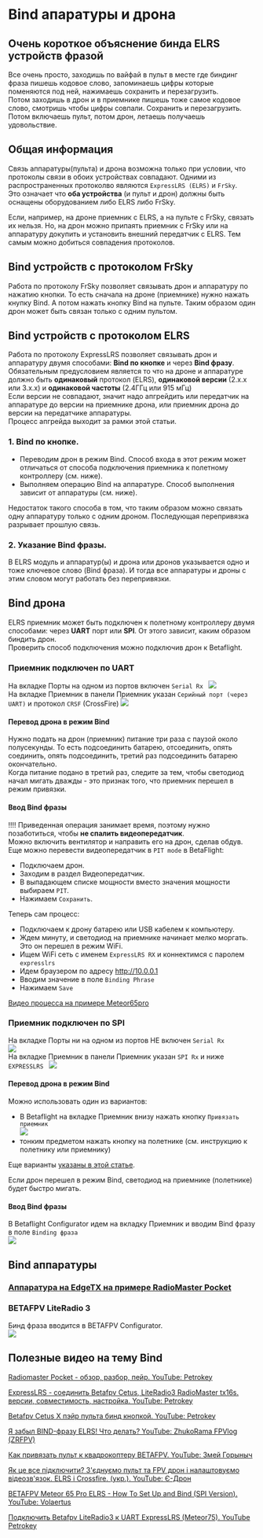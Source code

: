 # Bind апаратуры и дрона

## Очень короткое объяснение бинда ELRS устройств фразой
Все очень просто, заходишь по вайфай в пульт в месте где биндинг фраза пишешь кодовое слово, запоминаешь цифры которые поменяются под ней, нажимаешь сохранить и перезагрузить.  
Потом заходишь в дрон и в приемнике пишешь тоже самое кодовое слово, смотришь чтобы цифры совпали. Сохранить и перезагрузить.  
Потом включаешь пульт, потом дрон, летаешь получаешь удовольствие.

## Общая информация
Связь аппаратуры(пульта) и дрона возможна только при условии, что протоколы связи в обоих устройствах совпадают. Одними из распространенных протоколво являются `ExpressLRS (ELRS)` и `FrSky`.  
Это означает что **оба устройства** (и пульт и дрон) должны быть оснащены оборудованием либо ELRS либо FrSky.  

Если, например, на дроне приемник с ELRS, а на пульте с FrSky, связать их нельзя. Но, на дрон можно припаять приемник с FrSky или на аппаратуру докупить и установить внешний передатчик с ELRS. Тем самым можно добиться совпадения протоколов.

## Bind устройств с протоколом FrSky
Работа по протоколу FrSky позволяет связывать дрон и аппаратуру по нажатию кнопки. То есть сначала на дроне (приемнике) нужно нажать кнупку Bind. А потом нажать кнопку Bind на пульте. Таким образом один дрон может быть связан только с одним пультом. 

## Bind устройств с протоколом ELRS
Работа по протоколу ExpressLRS позволяет связывать дрон и аппаратуру двумя способами: **Bind по кнопке** и через **Bind фразу**.  
Обязательным предусловием является то что на дроне и аппаратуре должно быть **одинаковый** протокол (ELRS), **одинаковой версии** (2.х.х или 3.х.х) и **одинаковой частоты** (2.4ГГц или 915 мГц)  
Если версии не совпадают, значит надо апгрейдить или передатчик на аппаратуре до версии на приемнике дрона, или приемник дрона до версии на передатчике аппаратуры.  
Процесс апгрейда выходит за рамки этой статьи.
 
### 1. Bind по кнопке.  
 - Переводим дрон в режим Bind. Способ входа в этот режим может отличаться от способа подключения приемника к полетному контроллеру (см. ниже).  
 - Выполняем операцию Bind на аппаратуре. Способ  выполнения зависит от аппаратуры (см. ниже).  
 
Недостаток такого способа в том, что таким образом можно связать одну аппаратуру только с одним дроном. Последующая перепривязка разрывает прошлую связь.

### 2. Указание Bind фразы.  
В ELRS модуль и аппаратур(ы) и дрона или дронов указывается одно и тоже ключевое слово (Bind фраза). И тогда все аппаратуры и дроны с этим словом могут работать без перепривязки.  

## Bind дрона
ELRS приемник может быть подключен к полетному контроллеру двумя способами: через **UART** порт или **SPI**. От этого зависит, каким образом биндить дрон.  
Проверить способ подключения можно подключив дрон к Betaflight. 

### Приемник подключен по UART
На вкладке Порты на одном из портов включен `Serial Rx ` 
![](UART_Ports.png)  
На вкладке Приемник в панели Приемник указан `Серийный порт (через UART)` и протокол `CRSF` (CrossFire)
![](UART_Receiver.png)  

#### Перевод дрона в режим Bind
Нужно подать на дрон (приемник) питание три раза с паузой около полусекунды. То есть подсоединить батарею, отсоединить, опять соединить, опять подсоединить, третий раз подсоединить батарею окончательно.  
Когда питание подано в третий раз, следите за тем, чтобы светодиод начал мигать дважды - это признак того, что приемник перешел в режим привязки.

#### Ввод Bind фразы
!!!! Приведенная операция занимает время, поэтому нужно позаботиться, чтобы **не спалить видеопередатчик**.  
Можно включить вентилятор и направить его на дрон, сделав обдув.  
Еще можно перевести видеопередатчик в `PIT mode` в BetaFlight:  
 - Подключаем дрон. 
 - Заходим в раздел Видеопередатчик. 
 - В выпадающем списке мощности вместо значения мощности выбираем `PIT`. 
 - Нажимаем `Сохранить`.

Теперь сам процесс:  
 - Подключаем к дрону батарею или USB кабелем к компьютеру.
 - Ждем минуту, и светодиод на приемнике начинает мелко моргать. Это он перешел в режим WiFi.  
 - Ищем  WiFi сеть с именем  `ExpressLRS RX` и коннектимся с паролем `expresslrs`  
 - Идем браузером по адресу http://10.0.0.1
 - Вводим значение в поле `Binding Phrase`
 - Нажимаем `Save`

[Видео процесса на примере Meteor65pro](Rx_SetBindPhraseOverWiFi.mp4)
 
### Приемник подключен по SPI
На вкладке Порты ни на одном из портов НЕ включен `Serial Rx`  
![](SPI_Ports.jpg)  
На вкладке Приемник в панели Приемник указан `SPI Rx` и ниже `EXPRESSLRS ` 
![](SPI_Receiver.jpg)  

#### Перевод дрона в режим Bind
Можно использовать один из вариантов:
 - В Betaflight на вкладке Приемник внизу нажать кнопку `Привязать приемник`  
 ![](SPI_BindButton.png) 
 - тонким предметом нажать кнопку на полетнике (см. инструкцию к полетнику или приемнику)

Еще варианты [указаны в этой статье](https://support.betafpv.com/hc/en-us/articles/4403742839705-How-to-Bind-with-F4-Betaflight-FC-SPI-ExpressLRS-Receiver).

Если дрон перешел в режим Bind, светодиод на приемнике (полетнике) будет быстро мигать.  

#### Ввод Bind фразы
В Betaflight Configurator идем на вкладку Приемник и вводим Bind фразу в поле `Binding фраза`  
![](SPI_BindPhrase.png)  

## Bind аппаратуры

### [Аппаратура на EdgeTX на примере RadioMaster Pocket](10_Аппаратура(Пульты)/90_Модели/10_Radiomaster/01_Pocket/10_Bind.md)  

### BETAFPV LiteRadio 3
Бинд фраза вводится в BETAFPV Configurator.  
![](LiteRadio3_ELRS_BETAFPV_Configurator.jpg)  


## Полезные видео на тему Bind
[Radiomaster Pocket - обзор, разбор, пейр. YouTube: Petrokey](https://www.youtube.com/watch?v=xYzz5JtX9GE)

[ExpressLRS - соединить Betafpv Cetus, LiteRadio3 RadioMaster tx16s. версии, совместимость, настройка. YouTube: Petrokey](https://www.youtube.com/watch?v=cM5g9BC9sQY)

[Betafpv Cetus X пэйр пульта бинд кнопкой. YouTube: Petrokey](https://www.youtube.com/watch?v=CByA9YKPEJI)

[Я забыл BIND-фразу ELRS! Что делать? YouTube: 
ZhukoRama FPVlog (ZRFPV)](https://www.youtube.com/watch?v=c6mdZVzCn58)

[Как привязать пульт к квадрокоптеру BETAFPV. YouTube: Змей Горыныч](https://www.youtube.com/watch?v=fwcmUY4qMXs)

[Як це все підключити? З'єднуємо пульт та FPV дрон і налаштовуємо відеозв'язок. ELRS і Crossfire. (укр.). YouTube: Є-Дрон](https://www.youtube.com/watch?v=US8rYxZ1YHw)

[BETAFPV Meteor 65 Pro ELRS - How To Set Up and Bind (SPI Version). YouTube: Volaertus](https://www.youtube.com/watch?v=T3NA_eTy63k)

[Подключить Betafpv LiteRadio3 к UART ExpressLRS (Meteor75). YouTube Petrokey](https://www.youtube.com/watch?v=r3wsgmIChx0)
